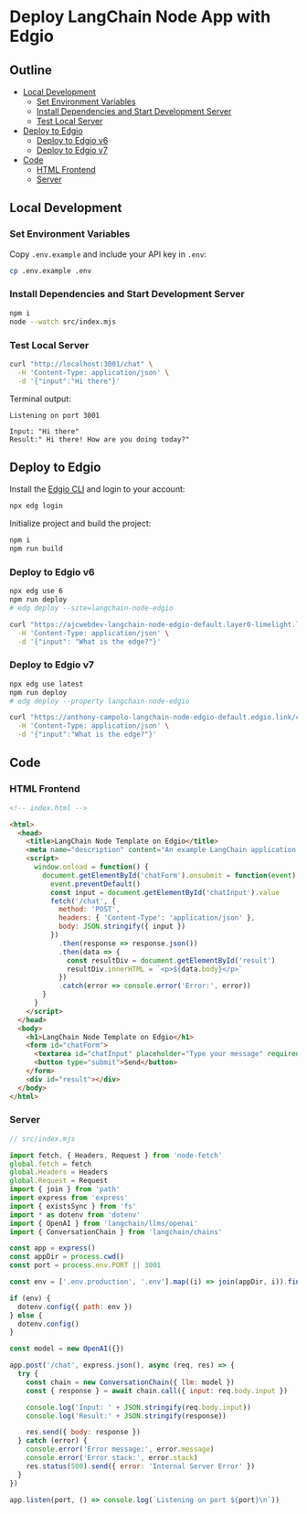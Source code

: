 # Deploy LangChain Node App with Edgio

## Outline

- [Local Development](#local-development)
  - [Set Environment Variables](#set-environment-variables)
  - [Install Dependencies and Start Development Server](#install-dependencies-and-start-development-server)
  - [Test Local Server](#test-local-server)
- [Deploy to Edgio](#deploy-to-edgio)
  - [Deploy to Edgio v6](#deploy-to-edgio-v6)
  - [Deploy to Edgio v7](#deploy-to-edgio-v7)
- [Code](#code)
  - [HTML Frontend](#html-frontend)
  - [Server](#server)

## Local Development

### Set Environment Variables

Copy `.env.example` and include your API key in `.env`:

```bash
cp .env.example .env
```

### Install Dependencies and Start Development Server

```bash
npm i
node --watch src/index.mjs
```

### Test Local Server

```bash
curl "http://localhost:3001/chat" \
  -H 'Content-Type: application/json' \
  -d '{"input":"Hi there"}'
```

Terminal output:

```
Listening on port 3001

Input: "Hi there"
Result:" Hi there! How are you doing today?"
```

## Deploy to Edgio

Install the [Edgio CLI](https://docs.edg.io/guides/develop/cli) and login to your account:

```bash
npx edg login
```

Initialize project and build the project:

```bash
npm i
npm run build
```

### Deploy to Edgio v6

```bash
npx edg use 6
npm run deploy
# edg deploy --site=langchain-node-edgio
```

```bash
curl "https://ajcwebdev-langchain-node-edgio-default.layer0-limelight.link/chat" \
  -H 'Content-Type: application/json' \
  -d '{"input": "What is the edge?"}'
```

### Deploy to Edgio v7

```bash
npx edg use latest
npm run deploy
# edg deploy --property langchain-node-edgio
```

```bash
curl "https://anthony-campolo-langchain-node-edgio-default.edgio.link/chat" \
  -H 'Content-Type: application/json' \
  -d '{"input":"What is the edge?"}'
```

## Code

### HTML Frontend

```html
<!-- index.html -->

<html>
  <head>
    <title>LangChain Node Template on Edgio</title>
    <meta name="description" content="An example LangChain application deployed on Edgio with Node">
    <script>
      window.onload = function() {
        document.getElementById('chatForm').onsubmit = function(event) {
          event.preventDefault()
          const input = document.getElementById('chatInput').value
          fetch('/chat', {
            method: 'POST',
            headers: { 'Content-Type': 'application/json' },
            body: JSON.stringify({ input })
          })
            .then(response => response.json())
            .then(data => {
              const resultDiv = document.getElementById('result')
              resultDiv.innerHTML = `<p>${data.body}</p>`
            })
            .catch(error => console.error('Error:', error))
        }
      }
    </script>
  </head>
  <body>
    <h1>LangChain Node Template on Edgio</h1>
    <form id="chatForm">
      <textarea id="chatInput" placeholder="Type your message" required></textarea>
      <button type="submit">Send</button>
    </form>
    <div id="result"></div>
  </body>
</html>
```

### Server

```js
// src/index.mjs

import fetch, { Headers, Request } from 'node-fetch'
global.fetch = fetch
global.Headers = Headers
global.Request = Request
import { join } from 'path'
import express from 'express'
import { existsSync } from 'fs'
import * as dotenv from 'dotenv'
import { OpenAI } from 'langchain/llms/openai'
import { ConversationChain } from 'langchain/chains'

const app = express()
const appDir = process.cwd()
const port = process.env.PORT || 3001

const env = ['.env.production', '.env'].map((i) => join(appDir, i)).find(existsSync)

if (env) {
  dotenv.config({ path: env })
} else {
  dotenv.config()
}

const model = new OpenAI({})

app.post('/chat', express.json(), async (req, res) => {
  try {
    const chain = new ConversationChain({ llm: model })
    const { response } = await chain.call({ input: req.body.input })

    console.log('Input: ' + JSON.stringify(req.body.input))
    console.log('Result:' + JSON.stringify(response))

    res.send({ body: response })
  } catch (error) {
    console.error('Error message:', error.message)
    console.error('Error stack:', error.stack)
    res.status(500).send({ error: 'Internal Server Error' })
  }
})

app.listen(port, () => console.log(`Listening on port ${port}\n`))
```